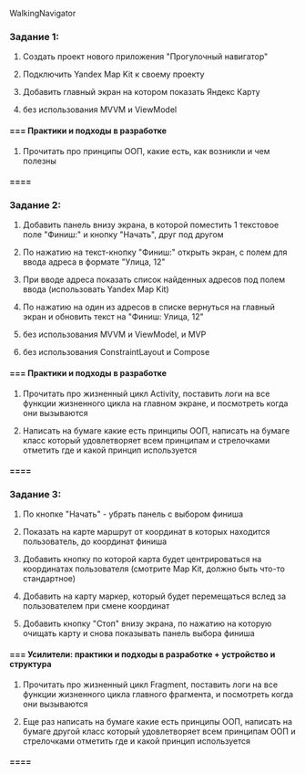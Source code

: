 WalkingNavigator

### Задание 1:

1. Создать проект нового приложения "Прогулочный навигатор"

2. Подключить Yandex Map Kit к своему проекту

3. Добавить главный экран на котором показать Яндекс Карту

4. без использования MVVM и ViewModel


#### === Практики и подходы в разработке

1. Прочитать про принципы ООП, какие есть, как возникли и чем полезны

#### ====

### Задание 2:

1. Добавить панель внизу экрана, в которой поместить 1 текстовое поле "Финиш:" и кнопку "Начать", друг под другом

2. По нажатию на текст-кнопку "Финиш:" открыть экран, с полем для ввода адреса в формате "Улица, 12"

3. При вводе адреса показать список найденных адресов под полем ввода (использовать Yandex Map Kit)

4. По нажатию на один из адресов в списке вернуться на главный экран и обновить текст на "Финиш: Улица, 12"

5. без использования MVVM и ViewModel, и MVP

6. без использования ConstraintLayout и Compose


#### === Практики и подходы в разработке

1. Прочитать про жизненный цикл Activity, поставить логи на все функции жизненного цикла на главном экране, и посмотреть когда они вызываются

2. Написать на бумаге какие есть принципы ООП, написать на бумаге класс который удовлетворяет всем принципам и стрелочками отметить где и какой принцип используется

#### ====

### Задание 3:

1. По кнопке "Начать" - убрать панель с выбором финиша

2. Показать на карте маршрут от координат  в которых находится пользователь, до координат финиша

3. Добавить кнопку по которой карта будет центрироваться на координатах пользователя (смотрите Map Kit, должно быть что-то стандартное)

4. Добавить на карту маркер, который будет перемещаться вслед за пользователем при смене координат

5. Добавить кнопку "Стоп" внизу экрана, по нажатию на которую очищать карту и снова показывать панель выбора финиша


#### === Усилители: практики и подходы в разработке + устройство и структура

1. Прочитать про жизненный цикл Fragment, поставить логи на все функции жизненного цикла главного фрагмента, и посмотреть когда они вызываются

2. Еще раз написать на бумаге какие есть принципы ООП, написать на бумаге другой класс который удовлетворяет всем принципам ООП и стрелочками отметить где и какой принцип используется

#### ====